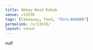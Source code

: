 ```yaml
---
title: Abbey Wood Kebab
venue: v13538
tags: [takeaway, food, "fhrs:694908"]
permalink: /v/13538/
layout: venue
---
```

null